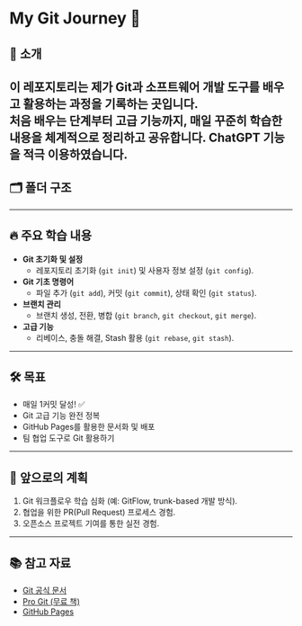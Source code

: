 # My Git Journey 🚀

## 🌟 소개
이 레포지토리는 제가 Git과 소프트웨어 개발 도구를 배우고 활용하는 과정을 기록하는 곳입니다.  
처음 배우는 단계부터 고급 기능까지, 매일 꾸준히 학습한 내용을 체계적으로 정리하고 공유합니다.
ChatGPT 기능을 적극 이용하였습니다.
---

## 🗂️ 폴더 구조

---

## 🔥 주요 학습 내용
- **Git 초기화 및 설정**
  - 레포지토리 초기화 (`git init`) 및 사용자 정보 설정 (`git config`).
- **Git 기초 명령어**
  - 파일 추가 (`git add`), 커밋 (`git commit`), 상태 확인 (`git status`).
- **브랜치 관리**
  - 브랜치 생성, 전환, 병합 (`git branch`, `git checkout`, `git merge`).
- **고급 기능**
  - 리베이스, 충돌 해결, Stash 활용 (`git rebase`, `git stash`).

---

## 🛠️ 목표
- 매일 1커밋 달성! ✅
- Git 고급 기능 완전 정복
- GitHub Pages를 활용한 문서화 및 배포
- 팀 협업 도구로 Git 활용하기

---

## 🌱 앞으로의 계획
1. Git 워크플로우 학습 심화 (예: GitFlow, trunk-based 개발 방식).
2. 협업을 위한 PR(Pull Request) 프로세스 경험.
3. 오픈소스 프로젝트 기여를 통한 실전 경험.

---

## 📚 참고 자료
- [Git 공식 문서](https://git-scm.com/doc)
- [Pro Git (무료 책)](https://git-scm.com/book/en/v2)
- [GitHub Pages](https://pages.github.com/)

